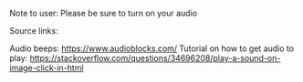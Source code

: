 Note to user: 
Please be sure to turn on your audio 

Source links:

Audio beeps: https://www.audioblocks.com/ 
Tutorial on how to get audio to play: https://stackoverflow.com/questions/34696208/play-a-sound-on-image-click-in-html